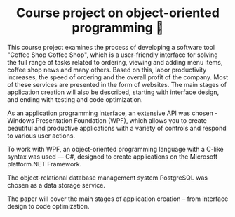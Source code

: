 <h1 align="center">Course project on object-oriented programming 💾</h1>
<p>This course project examines the process of developing a software tool "Coffee Shop Coffee Shop", which is a user-friendly interface for solving the full range of tasks related to ordering, viewing and adding menu items, coffee shop news and many others. Based on this, labor productivity increases, the speed of ordering and the overall profit of the company. Most of these services are presented in the form of websites. The main stages of application creation will also be described, starting with interface design, and ending with testing and code optimization.</p>
<p>As an application programming interface, an extensive API was chosen - Windows Presentation Foundation (WPF), which allows you to create beautiful and productive applications with a variety of controls and respond to various user actions.</p>
<p>To work with WPF, an object-oriented programming language with a C-like syntax was used — C#, designed to create applications on the Microsoft platform.NET Framework.</p>
<p>The object-relational database management system PostgreSQL was chosen as a data storage service.</p>
<p>The paper will cover the main stages of application creation – from interface design to code optimization.</p>
